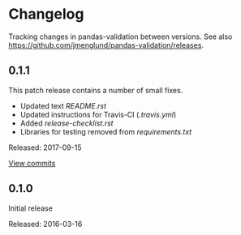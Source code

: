 # Changelog #

Tracking changes in pandas-validation between versions.
See also https://github.com/jmenglund/pandas-validation/releases.


## 0.1.1 ##

This patch release contains a number of small fixes.

* Updated text *README.rst*
* Updated instructions for Travis-CI (*.travis.yml*)
* Added *release-checklist.rst*
* Libraries for testing removed from *requirements.txt*

Released: 2017-09-15

[View commits](https://github.com/jmenglund/pandas-validation/compare/v0.1.0...v0.1.1)


## 0.1.0 ##

Initial release

Released: 2016-03-16
